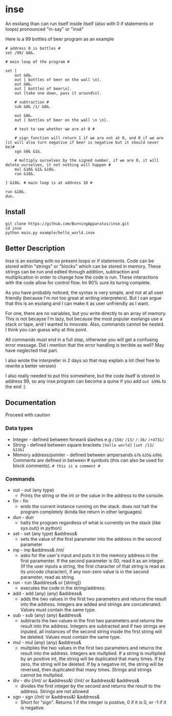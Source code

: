 # inse
An esolang than can run itself inside itself (also with 0 if statements or loops) pronounced "in-say" or "insé"

Here is a 99 bottles of beer program as an example
```
# address 0 is bottles #
set /99/ &0&.

# main loop of the program #

set [
	out &0&.
	out [ bottles of beer on the wall \n].
	out &0&.
	out [ bottles of beer\n].
	out [take one down, pass it around\n].
	
	# subtraction #
	sub &0& /1/ &0&.
	
	out &0&.
	out [ bottles of beer on the wall \n \n].

	# test to see whether we are at 0 #

	# sign function will return 1 if we are not at 0, and 0 if we are (it will also turn negative if beer is negative but it should never be)#
	sgn &0& &1&.

	# multiply ourselves by the signed number, if we are 0, it will delete ourselves, it not nothing will happen #
	mul &10& &1& &10&.
	run &10&.

] &10&. # main loop is at address 10 #

run &10&.
dun.
```

## Install
```
git clone https://github.com/BurningApparatus/inse.git
cd inse
python main.py example/hello_world.inse
```

## Better Description
Inse is an esolang with no present loops or if statements. Code can be stored within "strings" or "blocks" which can be stored in memory. These strings can be run and edited through addition, subtraction and multiplication in order to change how the code is run. These interactions with the code allow for control flow. Im 90% sure its turing complete.

As you have probably noticed, the syntax is very simple, and not at all user friendly (because I'm not too great at writing interpreters). But I can argue that this is an esolang and I can make it as user unfriendly as I want.

For one, there are no variables, but you write directly to an array of memory. This is not becayse I'm lazy, but because the most popular esolangs use a stack or tape, and I wanted to innovate.
Also, commands cannot be nested. I think you can guess why at this point.

All commands must end in a full stop, otherwise you will get a confusing error message.
Did i mention that the error handling is terrible as well? May have neglected that part.

I also wrote the interpreter in 2 days so that may explain a lot (feel free to rewrite a better version)

I also really needed to put this somewhere, but the code itself is stored in address 99, so any inse program can become a quine if you add `out &99&` to the end :) 

## Documentation
Proceed with caution
### Data types
* Integer - defined between forward slashes e.g `/150/` `/13/` `/-36/` `/+4731/`
* String - defined between square brackets `[hello world]` `[set /13/ &13&]`
* Memory address/pointer - defined between ampersands `&7&` `&35&` `&99&`
Comments are defined in between # symbols (this can also be used for block comments). `# this is a comment #`

### Commands
* out - out (any type)
  * Prints the string or the int or the value in the address to the console.
* fin - fin
  * ends the current instance running on the stack. does not halt the program completely (kinda like return in other languages)
* dun - dun
  * halts the program regardless of what is currently on the stack (like sys.out() in python)
* set - set (any type) &address&
  * sets the value of the first parameter into the address in the second parameter
* inp - inp &address& /int/
  * asks for the user's input and puts it in the memory address in the first paramenter. If the second parameter is 00, read it as an integer. (If the user inputs a string, the first character of that string is read as its unicode character), if any non-zero value is in the second parameter, read as string.
* run - run (&address& or [string])
  * executes the code in the string/address.
* add - add (any) (any) &address&
  * adds the two values in the first two parameters and returns the result into the address. Integers are added and strings are concatenated. Values must contain the same type.
* sub - sub (any) (any) &address&
  * subtracts the two values in the first two parameters and returns the result into the address. Integers are subtracted and if two strings are inputed, all instances of the second string inside the first string will be deleted. Values must contain the same type.
* mul - mul (any) (any) &address&
  * multplies the two values in the first two parameters and returns the result into the address. Integers are multplied. If a string is multiplied by an positive int, the string will be duplicated that many times. If by zero, the string will be deleted. If by a negative int, the string will be reversed, then duplicated that many times. Strings and strings cannot be multplied.
* div - div (/int/ or &address&) (/int/ or &address&) &address&
  * divides the first integer by the second and returns the result to the address. Strings are not allowed
* sgn - sgn (/int/ or &address&) &address&
  * Short for "sign". Returns 1 if the integer is postive, 0 if it is 0, or -1 if it is negative. 


  




